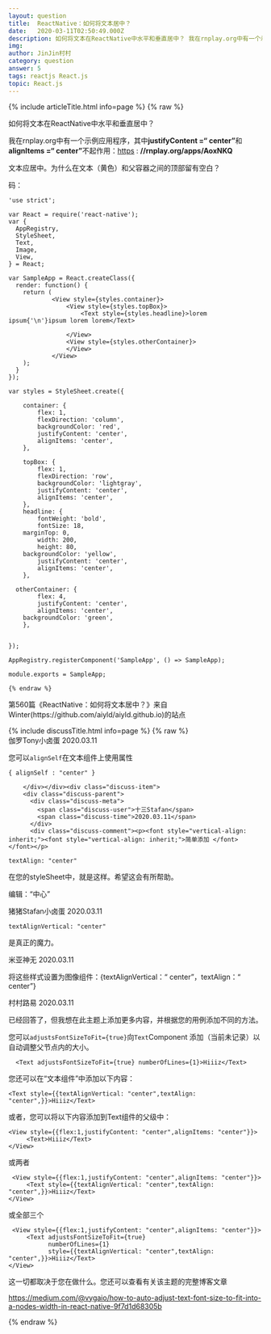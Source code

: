 ```yaml
---
layout: question
title:  ReactNative：如何将文本居中？
date:   2020-03-11T02:50:49.000Z
description: 如何将文本在ReactNative中水平和垂直居中？ 我在rnplay.org中有一个示例应用程序，其中justifyContent =“ cente...
img: 
author: JinJin村村
category: question
answer: 5
tags: reactjs React.js
topic: React.js
---
```

<div class="article-root">
  <div class="article">
    {% include articleTitle.html info=page %}
    {% raw %}
    <div class="article-content"><p><font style="vertical-align: inherit;"><font style="vertical-align: inherit;">如何将文本在ReactNative中水平和垂直居中？ </font></font></p>

<p><font style="vertical-align: inherit;"><font style="vertical-align: inherit;">我在rnplay.org中有一个示例应用程序，其中</font></font><strong><font style="vertical-align: inherit;"><font style="vertical-align: inherit;">justifyContent =“ center”</font></font></strong><font style="vertical-align: inherit;"><font style="vertical-align: inherit;">和</font></font><strong><font style="vertical-align: inherit;"><font style="vertical-align: inherit;">alignItems =“ center”</font></font></strong><font style="vertical-align: inherit;"><font style="vertical-align: inherit;">不起作用：</font><a href="https://rnplay.org/apps/AoxNKQ" rel="noreferrer"><font style="vertical-align: inherit;">https</font></a><font style="vertical-align: inherit;"> :
 </font><strong><font style="vertical-align: inherit;">//rnplay.org/apps/AoxNKQ</font></strong></font><a href="https://rnplay.org/apps/AoxNKQ" rel="noreferrer"><font style="vertical-align: inherit;"></font></a></p>

<p><font style="vertical-align: inherit;"><font style="vertical-align: inherit;">文本应居中。</font><font style="vertical-align: inherit;">为什么在文本（黄色）和父容器之间的顶部留有空白？</font></font></p>

<p><font style="vertical-align: inherit;"><font style="vertical-align: inherit;">码：</font></font></p>



<pre class="lang-js prettyprint-override"><code>'use strict';<font></font>
<font></font>
var React = require('react-native');<font></font>
var {<font></font>
  AppRegistry,<font></font>
  StyleSheet,<font></font>
  Text,<font></font>
  Image,<font></font>
  View,<font></font>
} = React;<font></font>
<font></font>
var SampleApp = React.createClass({<font></font>
  render: function() {<font></font>
    return (<font></font>
            &lt;View style={styles.container}&gt;<font></font>
                &lt;View style={styles.topBox}&gt;<font></font>
                    &lt;Text style={styles.headline}&gt;lorem ipsum{'\n'}ipsum lorem lorem&lt;/Text&gt;<font></font>
<font></font>
                &lt;/View&gt;<font></font>
                &lt;View style={styles.otherContainer}&gt;<font></font>
                &lt;/View&gt;<font></font>
            &lt;/View&gt;<font></font>
    );<font></font>
  }<font></font>
});<font></font>
<font></font>
var styles = StyleSheet.create({<font></font>
<font></font>
    container: {<font></font>
        flex: 1,<font></font>
        flexDirection: 'column',<font></font>
        backgroundColor: 'red',<font></font>
        justifyContent: 'center',<font></font>
        alignItems: 'center',<font></font>
    },<font></font>
<font></font>
    topBox: {<font></font>
        flex: 1,<font></font>
        flexDirection: 'row',<font></font>
        backgroundColor: 'lightgray',<font></font>
        justifyContent: 'center',<font></font>
        alignItems: 'center',<font></font>
    },<font></font>
    headline: {<font></font>
        fontWeight: 'bold',<font></font>
        fontSize: 18,<font></font>
    marginTop: 0,<font></font>
        width: 200,<font></font>
        height: 80,<font></font>
    backgroundColor: 'yellow',<font></font>
        justifyContent: 'center',<font></font>
        alignItems: 'center',<font></font>
    },<font></font>
<font></font>
  otherContainer: {<font></font>
        flex: 4,<font></font>
        justifyContent: 'center',<font></font>
        alignItems: 'center',<font></font>
    backgroundColor: 'green',<font></font>
    },<font></font>
<font></font>
<font></font>
});<font></font>
<font></font>
AppRegistry.registerComponent('SampleApp', () =&gt; SampleApp);<font></font>
<font></font>
module.exports = SampleApp;<font></font>
</code></pre></div>
    {% endraw %}
  </div>
  <p class="winter_mark">第560篇《ReactNative：如何将文本居中？》来自Winter(https://github.com/aiyld/aiyld.github.io)的站点</p>
  <div class="discuss-wrapper">
    {% include discussTitle.html info=page %}
    {% raw %}
    <div class="discuss-item">
        <div class="discuss-parent">
          <div class="discuss-meta">
            <span class="discuss-user">伽罗Tony小卤蛋</span>
            <span class="discuss-time">2020.03.11</span>
          </div>
          <div class="discuss-comment"><p><font style="vertical-align: inherit;"><font style="vertical-align: inherit;">您可以</font></font><code>alignSelf</code><font style="vertical-align: inherit;"><font style="vertical-align: inherit;">在文本组件上</font><font style="vertical-align: inherit;">使用</font><font style="vertical-align: inherit;">属性</font></font></p>

<pre><code>{ alignSelf : "center" }
</code></pre></div>
        </div></div><div class="discuss-item">
        <div class="discuss-parent">
          <div class="discuss-meta">
            <span class="discuss-user">十三Stafan</span>
            <span class="discuss-time">2020.03.11</span>
          </div>
          <div class="discuss-comment"><p><font style="vertical-align: inherit;"><font style="vertical-align: inherit;">简单添加 </font></font></p>

<pre><code>textAlign: "center"
</code></pre>

<p><font style="vertical-align: inherit;"><font style="vertical-align: inherit;">在您的styleSheet中，就是这样。</font><font style="vertical-align: inherit;">希望这会有所帮助。</font></font></p>

<p><font style="vertical-align: inherit;"><font style="vertical-align: inherit;">编辑：“中心”</font></font></p></div>
        </div></div><div class="discuss-item">
        <div class="discuss-parent">
          <div class="discuss-meta">
            <span class="discuss-user">猪猪Stafan小卤蛋</span>
            <span class="discuss-time">2020.03.11</span>
          </div>
          <div class="discuss-comment"><pre><code>textAlignVertical: "center"
</code></pre>

<p><font style="vertical-align: inherit;"><font style="vertical-align: inherit;">是真正的魔力。</font></font></p></div>
        </div></div><div class="discuss-item">
        <div class="discuss-parent">
          <div class="discuss-meta">
            <span class="discuss-user">米亚神无</span>
            <span class="discuss-time">2020.03.11</span>
          </div>
          <div class="discuss-comment"><p><font style="vertical-align: inherit;"><font style="vertical-align: inherit;">将这些样式设置为图像组件：{textAlignVertical：“ center”，textAlign：“ center”}</font></font></p></div>
        </div></div><div class="discuss-item">
        <div class="discuss-parent">
          <div class="discuss-meta">
            <span class="discuss-user">村村路易</span>
            <span class="discuss-time">2020.03.11</span>
          </div>
          <div class="discuss-comment"><p><font style="vertical-align: inherit;"><font style="vertical-align: inherit;">已经回答了，但我想在此主题上添加更多内容，并根据您的用例添加不同的方法。</font></font></p>

<p><font style="vertical-align: inherit;"><font style="vertical-align: inherit;">您可以</font></font><code>adjustsFontSizeToFit={true}</code><font style="vertical-align: inherit;"><font style="vertical-align: inherit;">向</font></font><code>Text</code><font style="vertical-align: inherit;"><font style="vertical-align: inherit;">Component </font><font style="vertical-align: inherit;">添加</font><font style="vertical-align: inherit;">（当前未记录）以</font><font style="vertical-align: inherit;">自动调整父节点内的大小。</font></font></p>



<pre class="lang-js prettyprint-override"><code>  &lt;Text adjustsFontSizeToFit={true} numberOfLines={1}&gt;Hiiiz&lt;/Text&gt;
</code></pre>

<p><font style="vertical-align: inherit;"><font style="vertical-align: inherit;">您还可以在“文本组件”中添加以下内容：</font></font></p>

<pre class="lang-js prettyprint-override"><code>&lt;Text style={{textAlignVertical: "center",textAlign: "center",}}&gt;Hiiiz&lt;/Text&gt;
</code></pre>

<p><font style="vertical-align: inherit;"><font style="vertical-align: inherit;">或者，您可以将以下内容添加到Text组件的父级中：</font></font></p>

<pre class="lang-js prettyprint-override"><code>&lt;View style={{flex:1,justifyContent: "center",alignItems: "center"}}&gt;<font></font>
     &lt;Text&gt;Hiiiz&lt;/Text&gt;<font></font>
&lt;/View&gt;<font></font>
</code></pre>

<p><font style="vertical-align: inherit;"><font style="vertical-align: inherit;">或两者</font></font></p>

<pre class="lang-js prettyprint-override"><code> &lt;View style={{flex:1,justifyContent: "center",alignItems: "center"}}&gt;<font></font>
     &lt;Text style={{textAlignVertical: "center",textAlign: "center",}}&gt;Hiiiz&lt;/Text&gt;<font></font>
&lt;/View&gt;<font></font>
</code></pre>

<p><font style="vertical-align: inherit;"><font style="vertical-align: inherit;">或全部三个</font></font></p>

<pre class="lang-js prettyprint-override"><code> &lt;View style={{flex:1,justifyContent: "center",alignItems: "center"}}&gt;<font></font>
     &lt;Text adjustsFontSizeToFit={true} <font></font>
           numberOfLines={1} <font></font>
           style={{textAlignVertical: "center",textAlign: "center",}}&gt;Hiiiz&lt;/Text&gt;<font></font>
&lt;/View&gt;<font></font>
</code></pre>

<p><font style="vertical-align: inherit;"><font style="vertical-align: inherit;">这一切都取决于您在做什么。</font><font style="vertical-align: inherit;">您还可以查看有关该主题的完整博客文章</font></font></p>

<p><a href="https://medium.com/@vygaio/how-to-auto-adjust-text-font-size-to-fit-into-a-nodes-width-in-react-native-9f7d1d68305b" rel="noreferrer"><font style="vertical-align: inherit;"><font style="vertical-align: inherit;">https://medium.com/@vygaio/how-to-auto-adjust-text-font-size-to-fit-into-a-nodes-width-in-react-native-9f7d1d68305b</font></font></a></p></div>
        </div></div>
    {% endraw %}
  </div>
<div>
